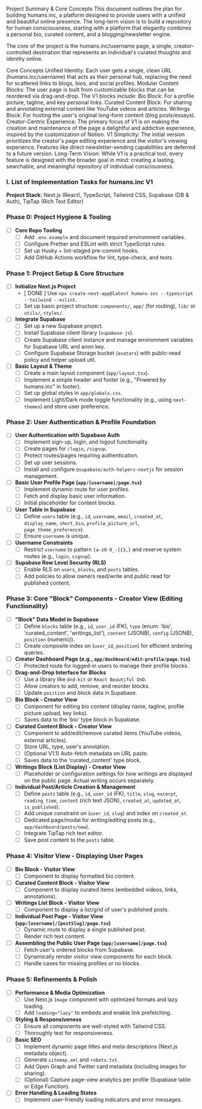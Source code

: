 Project Summary & Core Concepts
This document outlines the plan for building humans.inc, a platform designed to provide users with a unified and beautiful online presence. The long-term vision is to build a repository for human consciousness, starting with a platform that elegantly combines a personal bio, curated content, and a blogging/newsletter engine.

The core of the project is the humans.inc/username page, a single, creator-controlled destination that represents an individual's curated thoughts and identity online.

Core Concepts
Unified Identity: Each user gets a single, clean URL (humans.inc/username) that acts as their personal hub, replacing the need for scattered links to blogs, bios, and social profiles.
Modular Content Blocks: The user page is built from customizable blocks that can be reordered via drag-and-drop. The V1 blocks include:
Bio Block: For a profile picture, tagline, and key personal links.
Curated Content Block: For sharing and annotating external content like YouTube videos and articles.
Writings Block: For hosting the user's original long-form content (blog posts/essays).
Creator-Centric Experience: The primary focus of V1 is on making the creation and maintenance of the page a delightful and addictive experience, inspired by the customization of Notion.
V1 Simplicity: The initial version prioritizes the creator's page editing experience and the visitor's viewing experience. Features like direct newsletter-sending capabilities are deferred to a future version.
Long-Term Vision: While V1 is a practical tool, every feature is designed with the broader goal in mind: creating a lasting, searchable, and meaningful repository of individual consciousness.

### I. List of Implementation Tasks for humans.inc V1

**Project Stack:** Next.js (React), TypeScript, Tailwind CSS, Supabase (DB & Auth), TipTap (Rich Text Editor)

### Phase 0: Project Hygiene & Tooling

- [ ] **Core Repo Tooling**
  - [ ] Add `.env.example` and document required environment variables.
  - [ ] Configure Prettier and ESLint with strict TypeScript rules.
  - [ ] Set up Husky + lint-staged pre-commit hooks.
  - [ ] Add GitHub Actions workflow for lint, type-check, and tests.

### Phase 1: Project Setup & Core Structure

- [ ] **Initialize Next.js Project**
  - [ DONE ] Use `npx create-next-app@latest humans-inc --typescript --tailwind --eslint`.
  - [ ] Set up basic project structure: `components/`, `app/` (for routing), `lib/` or `utils/`, `styles/`.
- [ ] **Integrate Supabase**
  - [ ] Set up a new Supabase project.
  - [ ] Install Supabase client library (`supabase-js`).
  - [ ] Create Supabase client instance and manage environment variables for Supabase URL and anon key.
  - [ ] Configure Supabase Storage bucket (`avatars`) with public-read policy and helper upload util.
- [ ] **Basic Layout & Theme**
  - [ ] Create a main layout component (`app/layout.tsx`).
  - [ ] Implement a simple header and footer (e.g., "Powered by humans.inc" in footer).
  - [ ] Set up global styles in `app/globals.css`.
  - [ ] Implement Light/Dark mode toggle functionality (e.g., using `next-themes`) and store user preference.

### Phase 2: User Authentication & Profile Foundation

- [ ] **User Authentication with Supabase Auth**
  - [ ] Implement sign-up, login, and logout functionality.
  - [ ] Create pages for `/login`, `/signup`.
  - [ ] Protect routes/pages requiring authentication.
  - [ ] Set up user sessions.
  - [ ] Install and configure `@supabase/auth-helpers-nextjs` for session management.
- [ ] **Basic User Profile Page (`app/[username]/page.tsx`)**
  - [ ] Implement dynamic route for user profiles.
  - [ ] Fetch and display basic user information.
  - [ ] Initial placeholder for content blocks.
- [ ] **User Table in Supabase**
  - [ ] Define `users` table (e.g., `id`, `username`, `email`, `created_at`, `display_name`, `short_bio`, `profile_picture_url`, `page_theme_preference`).
  - [ ] Ensure `username` is unique.
- [ ] **Username Constraints**
  - [ ] Restrict `username` to pattern `[a-z0-9_-]{3,}` and reserve system routes (e.g., `login`, `signup`).
- [ ] **Supabase Row Level Security (RLS)**
  - [ ] Enable RLS on `users`, `blocks`, and `posts` tables.
  - [ ] Add policies to allow owners read/write and public read for published content.

### Phase 3: Core "Block" Components - Creator View (Editing Functionality)

- [ ] **"Block" Data Model in Supabase**
  - [ ] Define `blocks` table (e.g., `id`, `user_id` (FK), `type` (enum: 'bio', 'curated_content', 'writings_list'), `content` (JSONB), `config` (JSONB), `position` (numeric)).
  - [ ] Create composite index on (`user_id`, `position`) for efficient ordering queries.
- [ ] **Creator Dashboard Page (e.g., `app/dashboard/edit-profile/page.tsx`)**
  - [ ] Protected route for logged-in users to manage their profile blocks.
- [ ] **Drag-and-Drop Interface for Blocks**
  - [ ] Use a library like `dnd-kit` or `React Beautiful DnD`.
  - [ ] Allow creators to add, remove, and reorder blocks.
  - [ ] Update `position` and block data in Supabase.
- [ ] **Bio Block - Creator View**
  - [ ] Component for editing bio content (display name, tagline, profile picture upload, key links).
  - [ ] Saves data to the 'bio' type block in Supabase.
- [ ] **Curated Content Block - Creator View**
  - [ ] Component to add/edit/remove curated items (YouTube videos, external articles).
  - [ ] Store URL, type, user's annotation.
  - [ ] (Optional V1.1) Auto-fetch metadata on URL paste.
  - [ ] Saves data to the 'curated_content' type block.
- [ ] **Writings Block (List Display) - Creator View**
  - [ ] Placeholder or configuration settings for how writings are displayed on the public page. Actual writing occurs separately.
- [ ] **Individual Post/Article Creation & Management**
  - [ ] Define `posts` table (e.g., `id`, `user_id` (FK), `title`, `slug`, `excerpt`, `reading_time`, `content` (rich text JSON), `created_at`, `updated_at`, `is_published`).
  - [ ] Add unique constraint on (`user_id`, `slug`) and index on `created_at`.
  - [ ] Dedicated page/modal for writing/editing posts (e.g., `app/dashboard/posts/new`).
  - [ ] Integrate TipTap rich text editor.
  - [ ] Save post content to the `posts` table.

### Phase 4: Visitor View - Displaying User Pages

- [ ] **Bio Block - Visitor View**
  - [ ] Component to display formatted bio content.
- [ ] **Curated Content Block - Visitor View**
  - [ ] Component to display curated items (embedded videos, links, annotations).
- [ ] **Writings List Block - Visitor View**
  - [ ] Component to display a list/grid of user's published posts.
- [ ] **Individual Post Page - Visitor View (`app/[username]/[postSlug]/page.tsx`)**
  - [ ] Dynamic route to display a single published post.
  - [ ] Render rich text content.
- [ ] **Assembling the Public User Page (`app/[username]/page.tsx`)**
  - [ ] Fetch user's ordered blocks from Supabase.
  - [ ] Dynamically render visitor view components for each block.
  - [ ] Handle cases for missing profiles or no blocks.

### Phase 5: Refinements & Polish

- [ ] **Performance & Media Optimization**
  - [ ] Use Next.js `Image` component with optimized formats and lazy loading.
  - [ ] Add `loading="lazy"` to embeds and enable link prefetching.
- [ ] **Styling & Responsiveness**
  - [ ] Ensure all components are well-styled with Tailwind CSS.
  - [ ] Thoroughly test for responsiveness.
- [ ] **Basic SEO**
  - [ ] Implement dynamic page titles and meta descriptions (Next.js metadata object).
  - [ ] Generate `sitemap.xml` and `robots.txt`.
  - [ ] Add Open Graph and Twitter card metadata (including images for sharing).
  - [ ] (Optional) Capture page-view analytics per profile (Supabase table or Edge Function).
- [ ] **Error Handling & Loading States**
  - [ ] Implement user-friendly loading indicators and error messages.
